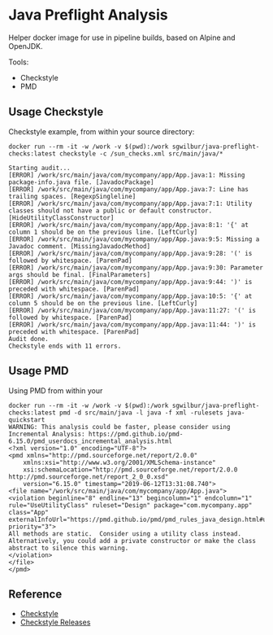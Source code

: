 # Java Preflight Analysis

Helper docker image for use in pipeline builds, based on Alpine and OpenJDK.

Tools:
 * Checkstyle
 * PMD

## Usage Checkstyle

Checkstyle example, from within your source directory:

    docker run --rm -it -w /work -v $(pwd):/work sgwilbur/java-preflight-checks:latest checkstyle -c /sun_checks.xml src/main/java/*

    Starting audit...
    [ERROR] /work/src/main/java/com/mycompany/app/App.java:1: Missing package-info.java file. [JavadocPackage]
    [ERROR] /work/src/main/java/com/mycompany/app/App.java:7: Line has trailing spaces. [RegexpSingleline]
    [ERROR] /work/src/main/java/com/mycompany/app/App.java:7:1: Utility classes should not have a public or default constructor. [HideUtilityClassConstructor]
    [ERROR] /work/src/main/java/com/mycompany/app/App.java:8:1: '{' at column 1 should be on the previous line. [LeftCurly]
    [ERROR] /work/src/main/java/com/mycompany/app/App.java:9:5: Missing a Javadoc comment. [MissingJavadocMethod]
    [ERROR] /work/src/main/java/com/mycompany/app/App.java:9:28: '(' is followed by whitespace. [ParenPad]
    [ERROR] /work/src/main/java/com/mycompany/app/App.java:9:30: Parameter args should be final. [FinalParameters]
    [ERROR] /work/src/main/java/com/mycompany/app/App.java:9:44: ')' is preceded with whitespace. [ParenPad]
    [ERROR] /work/src/main/java/com/mycompany/app/App.java:10:5: '{' at column 5 should be on the previous line. [LeftCurly]
    [ERROR] /work/src/main/java/com/mycompany/app/App.java:11:27: '(' is followed by whitespace. [ParenPad]
    [ERROR] /work/src/main/java/com/mycompany/app/App.java:11:44: ')' is preceded with whitespace. [ParenPad]
    Audit done.
    Checkstyle ends with 11 errors.

## Usage PMD

Using PMD from within your

    docker run --rm -it -w /work -v $(pwd):/work sgwilbur/java-preflight-checks:latest pmd -d src/main/java -l java -f xml -rulesets java-quickstart
    WARNING: This analysis could be faster, please consider using Incremental Analysis: https://pmd.github.io/pmd-6.15.0/pmd_userdocs_incremental_analysis.html
    <?xml version="1.0" encoding="UTF-8"?>
    <pmd xmlns="http://pmd.sourceforge.net/report/2.0.0"
        xmlns:xsi="http://www.w3.org/2001/XMLSchema-instance"
        xsi:schemaLocation="http://pmd.sourceforge.net/report/2.0.0 http://pmd.sourceforge.net/report_2_0_0.xsd"
        version="6.15.0" timestamp="2019-06-12T13:31:08.740">
    <file name="/work/src/main/java/com/mycompany/app/App.java">
    <violation beginline="8" endline="13" begincolumn="1" endcolumn="1" rule="UseUtilityClass" ruleset="Design" package="com.mycompany.app" class="App" externalInfoUrl="https://pmd.github.io/pmd/pmd_rules_java_design.html#useutilityclass" priority="3">
    All methods are static.  Consider using a utility class instead. Alternatively, you could add a private constructor or make the class abstract to silence this warning.
    </violation>
    </file>
    </pmd>


## Reference

 * [Checkstyle](http://checkstyle.sourceforge.net/)
 * [Checkstyle Releases](https://github.com/checkstyle/checkstyle/releases/)
